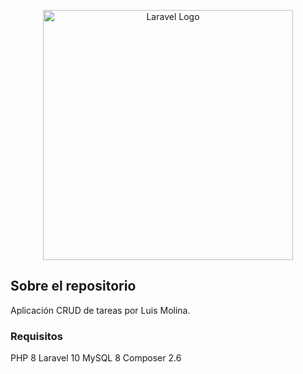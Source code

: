 <p align="center"><a href="https://laravel.com" target="_blank"><img src="https://raw.githubusercontent.com/laravel/art/master/logo-lockup/5%20SVG/2%20CMYK/1%20Full%20Color/laravel-logolockup-cmyk-red.svg" width="400" alt="Laravel Logo"></a></p>
</p>

## Sobre el repositorio

Aplicación CRUD de tareas por Luis Molina.

### Requisitos
PHP 8
Laravel 10
MySQL 8
Composer 2.6